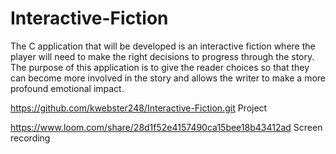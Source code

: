 # Interactive-Fiction

The C application that will be developed is an interactive fiction where the player will need to make the right decisions to progress through the story. The purpose of this application is to give the reader choices so that they can become more involved in the story and allows the writer to make a more profound emotional impact.

https://github.com/kwebster248/Interactive-Fiction.git  Project


https://www.loom.com/share/28d1f52e4157490ca15bee18b43412ad Screen recording
